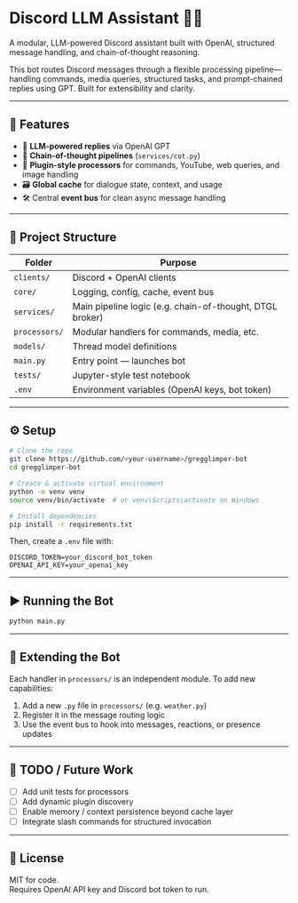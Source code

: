 # Discord LLM Assistant 🤖🧠

A modular, LLM-powered Discord assistant built with OpenAI, structured message handling, and chain-of-thought reasoning.

This bot routes Discord messages through a flexible processing pipeline—handling commands, media queries, structured tasks, and prompt-chained replies using GPT. Built for extensibility and clarity.

---

## 🚀 Features

- 🤖 **LLM-powered replies** via OpenAI GPT
- 🧠 **Chain-of-thought pipelines** (`services/cot.py`)
- 🧩 **Plugin-style processors** for commands, YouTube, web queries, and image handling
- 🗃️ **Global cache** for dialogue state, context, and usage
- 🛠️ Central **event bus** for clean async message handling

---

## 🧱 Project Structure

| Folder | Purpose |
|--------|---------|
| `clients/` | Discord + OpenAI clients |
| `core/` | Logging, config, cache, event bus |
| `services/` | Main pipeline logic (e.g. chain-of-thought, DTGL broker) |
| `processors/` | Modular handlers for commands, media, etc. |
| `models/` | Thread model definitions |
| `main.py` | Entry point — launches bot |
| `tests/` | Jupyter-style test notebook |
| `.env` | Environment variables (OpenAI keys, bot token) |

---

## ⚙️ Setup

```bash
# Clone the repo
git clone https://github.com/<your-username>/gregglimper-bot
cd gregglimper-bot

# Create & activate virtual environment
python -m venv venv
source venv/bin/activate  # or venv\Scripts\activate on Windows

# Install dependencies
pip install -r requirements.txt
```

Then, create a `.env` file with:

```
DISCORD_TOKEN=your_discord_bot_token
OPENAI_API_KEY=your_openai_key
```

---

## ▶️ Running the Bot

```bash
python main.py
```

---

## 🧪 Extending the Bot

Each handler in `processors/` is an independent module. To add new capabilities:

1. Add a new `.py` file in `processors/` (e.g. `weather.py`)
2. Register it in the message routing logic
3. Use the event bus to hook into messages, reactions, or presence updates

---

## 📄 TODO / Future Work

- [ ] Add unit tests for processors
- [ ] Add dynamic plugin discovery
- [ ] Enable memory / context persistence beyond cache layer
- [ ] Integrate slash commands for structured invocation

---

## 📜 License

MIT for code.  
Requires OpenAI API key and Discord bot token to run.
